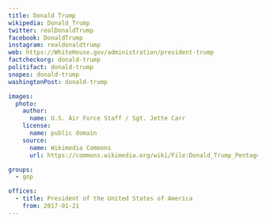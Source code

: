 ```yaml
---
title: Donald Trump
wikipedia: Donald_Trump
twitter: realDonaldTrump
facebook: DonaldTrump
instagram: realdonaldtrump
web: https://WhiteHouse.gov/administration/president-trump
factcheckorg: donald-trump
politifact: donald-trump
snopes: donald-trump
washingtonPost: donald-trump

images:
  photo:
    author:
      name: U.S. Air Force Staff / Sgt. Jette Carr
    license:
      name: public domain
    source:
      name: Wikimedia Commons
      url: https://commons.wikimedia.org/wiki/File:Donald_Trump_Pentagon_2017.jpg

groups:
  - gop

offices:
  - title: President of the United States of America
    from: 2017-01-21
---
```

